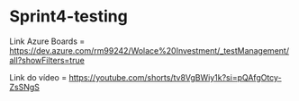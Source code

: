 # Sprint4-testing

Link Azure Boards = https://dev.azure.com/rm99242/Wolace%20Investment/_testManagement/all?showFilters=true



Link do vídeo = https://youtube.com/shorts/tv8VgBWiy1k?si=pQAfgOtcy-ZsSNgS
